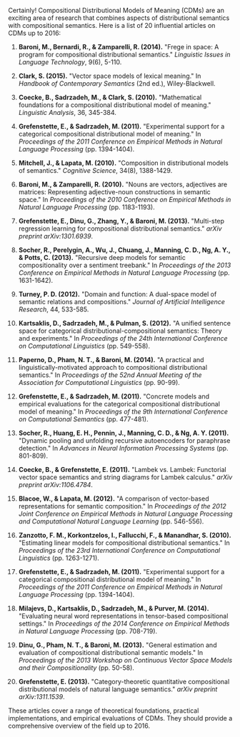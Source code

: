 Certainly! Compositional Distributional Models of Meaning (CDMs) are an exciting area of research that combines aspects of distributional semantics with compositional semantics. Here is a list of 20 influential articles on CDMs up to 2016:

1. **Baroni, M., Bernardi, R., & Zamparelli, R. (2014).** "Frege in space: A program for compositional distributional semantics." *Linguistic Issues in Language Technology*, 9(6), 5-110.

2. **Clark, S. (2015).** "Vector space models of lexical meaning." In *Handbook of Contemporary Semantics* (2nd ed.), Wiley-Blackwell.

3. **Coecke, B., Sadrzadeh, M., & Clark, S. (2010).** "Mathematical foundations for a compositional distributional model of meaning." *Linguistic Analysis*, 36, 345-384.

4. **Grefenstette, E., & Sadrzadeh, M. (2011).** "Experimental support for a categorical compositional distributional model of meaning." In *Proceedings of the 2011 Conference on Empirical Methods in Natural Language Processing* (pp. 1394-1404).

5. **Mitchell, J., & Lapata, M. (2010).** "Composition in distributional models of semantics." *Cognitive Science*, 34(8), 1388-1429.

6. **Baroni, M., & Zamparelli, R. (2010).** "Nouns are vectors, adjectives are matrices: Representing adjective-noun constructions in semantic space." In *Proceedings of the 2010 Conference on Empirical Methods in Natural Language Processing* (pp. 1183-1193).

7. **Grefenstette, E., Dinu, G., Zhang, Y., & Baroni, M. (2013).** "Multi-step regression learning for compositional distributional semantics." *arXiv preprint arXiv:1301.6939*.

8. **Socher, R., Perelygin, A., Wu, J., Chuang, J., Manning, C. D., Ng, A. Y., & Potts, C. (2013).** "Recursive deep models for semantic compositionality over a sentiment treebank." In *Proceedings of the 2013 Conference on Empirical Methods in Natural Language Processing* (pp. 1631-1642).

9. **Turney, P. D. (2012).** "Domain and function: A dual-space model of semantic relations and compositions." *Journal of Artificial Intelligence Research*, 44, 533-585.

10. **Kartsaklis, D., Sadrzadeh, M., & Pulman, S. (2012).** "A unified sentence space for categorical distributional-compositional semantics: Theory and experiments." In *Proceedings of the 24th International Conference on Computational Linguistics* (pp. 549-558).

11. **Paperno, D., Pham, N. T., & Baroni, M. (2014).** "A practical and linguistically-motivated approach to compositional distributional semantics." In *Proceedings of the 52nd Annual Meeting of the Association for Computational Linguistics* (pp. 90-99).

12. **Grefenstette, E., & Sadrzadeh, M. (2011).** "Concrete models and empirical evaluations for the categorical compositional distributional model of meaning." In *Proceedings of the 9th International Conference on Computational Semantics* (pp. 477-481).

13. **Socher, R., Huang, E. H., Pennin, J., Manning, C. D., & Ng, A. Y. (2011).** "Dynamic pooling and unfolding recursive autoencoders for paraphrase detection." In *Advances in Neural Information Processing Systems* (pp. 801-809).

14. **Coecke, B., & Grefenstette, E. (2011).** "Lambek vs. Lambek: Functorial vector space semantics and string diagrams for Lambek calculus." *arXiv preprint arXiv:1106.4784*.

15. **Blacoe, W., & Lapata, M. (2012).** "A comparison of vector-based representations for semantic composition." In *Proceedings of the 2012 Joint Conference on Empirical Methods in Natural Language Processing and Computational Natural Language Learning* (pp. 546-556).

16. **Zanzotto, F. M., Korkontzelos, I., Fallucchi, F., & Manandhar, S. (2010).** "Estimating linear models for compositional distributional semantics." In *Proceedings of the 23rd International Conference on Computational Linguistics* (pp. 1263-1271).

17. **Grefenstette, E., & Sadrzadeh, M. (2011).** "Experimental support for a categorical compositional distributional model of meaning." In *Proceedings of the 2011 Conference on Empirical Methods in Natural Language Processing* (pp. 1394-1404).

18. **Milajevs, D., Kartsaklis, D., Sadrzadeh, M., & Purver, M. (2014).** "Evaluating neural word representations in tensor-based compositional settings." In *Proceedings of the 2014 Conference on Empirical Methods in Natural Language Processing* (pp. 708-719).

19. **Dinu, G., Pham, N. T., & Baroni, M. (2013).** "General estimation and evaluation of compositional distributional semantic models." In *Proceedings of the 2013 Workshop on Continuous Vector Space Models and their Compositionality* (pp. 50-58).

20. **Grefenstette, E. (2013).** "Category-theoretic quantitative compositional distributional models of natural language semantics." *arXiv preprint arXiv:1311.1539*.

These articles cover a range of theoretical foundations, practical implementations, and empirical evaluations of CDMs. They should provide a comprehensive overview of the field up to 2016.